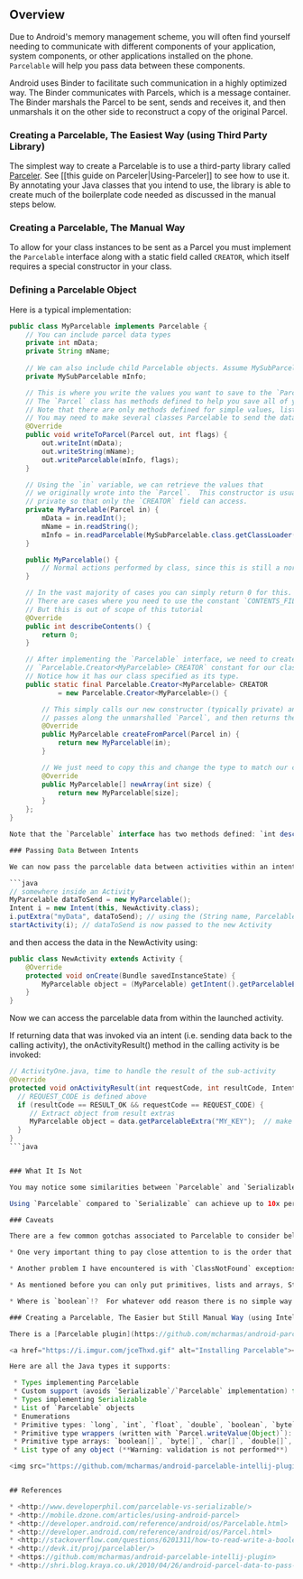 ## Overview

Due to Android's memory management scheme, you will often find yourself needing to communicate with different components of your application, system components, or other applications installed on the phone.  `Parcelable` will help you pass data between these components. 

Android uses Binder to facilitate such communication in a highly optimized way.  The Binder communicates with Parcels, which is a message container.  The Binder marshals the Parcel to be sent, sends and receives it, and then unmarshals it on the other side to reconstruct a copy of the original Parcel.  

### Creating a Parcelable, The Easiest Way (using Third Party Library)

The simplest way to create a Parcelable is to use a third-party library called [Parceler](https://github.com/johncarl81/parceler).  See [[this guide on Parceler|Using-Parceler]] to see how to use it.  By annotating your Java classes that you intend to use, the library is able to create much of the boilerplate code needed as discussed in the manual steps below. 

### Creating a Parcelable, The Manual Way

To allow for your class instances to be sent as a Parcel you must implement the `Parcelable` interface along with a static field called `CREATOR`, which itself requires a special constructor in your class.

### Defining a Parcelable Object

Here is a typical implementation:

```java
public class MyParcelable implements Parcelable {
    // You can include parcel data types
    private int mData;
    private String mName;
    
    // We can also include child Parcelable objects. Assume MySubParcel is such a Parcelable:
    private MySubParcelable mInfo;

    // This is where you write the values you want to save to the `Parcel`.  
    // The `Parcel` class has methods defined to help you save all of your values.  
    // Note that there are only methods defined for simple values, lists, and other Parcelable objects.  
    // You may need to make several classes Parcelable to send the data you want.
    @Override
    public void writeToParcel(Parcel out, int flags) {
        out.writeInt(mData);
        out.writeString(mName);
        out.writeParcelable(mInfo, flags);
    }

    // Using the `in` variable, we can retrieve the values that 
    // we originally wrote into the `Parcel`.  This constructor is usually 
    // private so that only the `CREATOR` field can access.
    private MyParcelable(Parcel in) {
        mData = in.readInt();
        mName = in.readString();
        mInfo = in.readParcelable(MySubParcelable.class.getClassLoader());
    }

    public MyParcelable() {
        // Normal actions performed by class, since this is still a normal object!
    }

    // In the vast majority of cases you can simply return 0 for this.  
    // There are cases where you need to use the constant `CONTENTS_FILE_DESCRIPTOR`
    // But this is out of scope of this tutorial
    @Override
    public int describeContents() {
        return 0;
    }

    // After implementing the `Parcelable` interface, we need to create the 
    // `Parcelable.Creator<MyParcelable> CREATOR` constant for our class; 
    // Notice how it has our class specified as its type.  
    public static final Parcelable.Creator<MyParcelable> CREATOR
            = new Parcelable.Creator<MyParcelable>() {

        // This simply calls our new constructor (typically private) and 
        // passes along the unmarshalled `Parcel`, and then returns the new object!
        @Override
        public MyParcelable createFromParcel(Parcel in) {
            return new MyParcelable(in);
        }

        // We just need to copy this and change the type to match our class.
        @Override
        public MyParcelable[] newArray(int size) {
            return new MyParcelable[size];
        }
    };
}

Note that the `Parcelable` interface has two methods defined: `int describeContents()` and `void writeToParcel(Parcel dest, int flags)`. After implementing the `Parcelable` interface, we need to create the `Parcelable.Creator<MyParcelable> CREATOR` constant for our class which requires us to define `createFromParcel`, `newArray`.

### Passing Data Between Intents

We can now pass the parcelable data between activities within an intent:

```java
// somewhere inside an Activity
MyParcelable dataToSend = new MyParcelable();
Intent i = new Intent(this, NewActivity.class);
i.putExtra("myData", dataToSend); // using the (String name, Parcelable value) overload!
startActivity(i); // dataToSend is now passed to the new Activity
```

and then access the data in the NewActivity using:

```java
public class NewActivity extends Activity {
    @Override
    protected void onCreate(Bundle savedInstanceState) {
        MyParcelable object = (MyParcelable) getIntent().getParcelableExtra("myData");
    }
}
```

Now we can access the parcelable data from within the launched activity.

If returning data that was invoked via an intent (i.e. sending data back to the calling activity), the onActivityResult() method in the calling activity is be invoked:

```java
// ActivityOne.java, time to handle the result of the sub-activity
@Override
protected void onActivityResult(int requestCode, int resultCode, Intent data) {
  // REQUEST_CODE is defined above
  if (resultCode == RESULT_OK && requestCode == REQUEST_CODE) {
     // Extract object from result extras
     MyParcelable object = data.getParcelableExtra("MY_KEY");  // make sure key matches the one specified in ActivityTwo.java
  }
} 
```java


### What It Is Not

You may notice some similarities between `Parcelable` and `Serializable`.  DO NOT, I repeat, DO NOT attempt to persist `Parcel` data.  It is meant for high-performance transport and you could lose data by trying to persist it.

Using `Parcelable` compared to `Serializable` can achieve up to 10x performance increase in many cases for transport which is why it's the Android preferred method. 

### Caveats

There are a few common gotchas associated to Parcelable to consider below:

* One very important thing to pay close attention to is the order that you write and read your values to and from the Parcel.  They need to match up in both cases.  In my example, I write the `int` and then the `String` to the Parcel.  Afterwards, I read them in that same exact order.  The mechanism that Android uses to read the Parcel is blind and completely trusts you to get the order correct, or else you will run into run-time crashes.

* Another problem I have encountered is with `ClassNotFound` exceptions.  This is an issue with the Classloader not finding your class.  To fix this you can manually set the Classloader to use.  If nothing is set, then it will try the default Classloader which leads to the exception. 

* As mentioned before you can only put primitives, lists and arrays, Strings, and other Parcelable objects into a Parcel.  This means that you cannot store framework dependent objects that are not Parcelable.  For example, you could not write a `Drawable` to a Parcel.  To work around this problem, you can instead do something like writing the resource ID of the Drawable as an integer to the Parcel.  On the receiving side you can try to rebuild the Drawable using that.  Remember, Parcel is supposed to be fast and lightweight! (though it is interesting to see `Bitmap` implementing Parcelable)

* Where is `boolean`!?  For whatever odd reason there is no simple way to write a boolean to a Parcel.  To do so, you can instead write a `byte` with the corresponding value with `out.writeByte((byte) (myBoolean ? 1 : 0));` and retrieve it similarly with `myBoolean = in.readByte() != 0;`

### Creating a Parcelable, The Easier but Still Manual Way (using IntelliJ or Android Studio)

There is a [Parcelable plugin](https://github.com/mcharmas/android-parcelable-intellij-plugin) that can be imported directly into IntelliJ or Android Studio, which enables you to generate the boilerplate code for creating Parcelables.  You can install this plugin by going to `Android Studio` -> `File` -> `Settings` -> `Plugins` -> `Browse repositories`:

<a href="https://i.imgur.com/jceThxd.gif" alt="Installing Parcelable"><img src="https://i.imgur.com/jceThxd.gif"></a>

Here are all the Java types it supports:

 * Types implementing Parcelable
 * Custom support (avoids `Serializable`/`Parcelable` implementation) for: `Date`, `Bundle`
 * Types implementing Serializable
 * List of `Parcelable` objects
 * Enumerations
 * Primitive types: `long`, `int`, `float`, `double`, `boolean`, `byte`, `String`
 * Primitive type wrappers (written with `Parcel.writeValue(Object)`): `Integer`, `Long`, `Float`, `Double`, `Boolean`, `Byte`
 * Primitive type arrays: `boolean[]`, `byte[]`, `char[]`, `double[]`, `float[]`, `int[]`, `long[]`
 * List type of any object (**Warning: validation is not performed**)

<img src="https://github.com/mcharmas/android-parcelable-intellij-plugin/raw/master/screenshot.png"/>


## References

* <http://www.developerphil.com/parcelable-vs-serializable/>
* <http://mobile.dzone.com/articles/using-android-parcel>
* <http://developer.android.com/reference/android/os/Parcelable.html>
* <http://developer.android.com/reference/android/os/Parcel.html>
* <http://stackoverflow.com/questions/6201311/how-to-read-write-a-boolean-when-implementing-the-parcelable-interface>
* <http://devk.it/proj/parcelabler/>
* <https://github.com/mcharmas/android-parcelable-intellij-plugin>
* <http://shri.blog.kraya.co.uk/2010/04/26/android-parcel-data-to-pass-between-activities-using-parcelable-classes/>